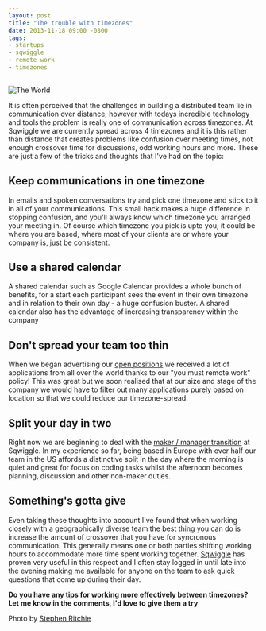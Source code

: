 ```yaml
---
layout: post
title: "The trouble with timezones"
date: 2013-11-18 09:00 -0800
tags:
- startups
- sqwiggle
- remote work
- timezones
---
```


![The World](/images/timezones-globe.jpg)

It is often perceived that the challenges in building a distributed team lie in communication over distance, however with todays incredible technology and tools the problem is really one of communication across timezones. At Sqwiggle we are currently spread across 4 timezones and it is this rather than distance that creates problems like confusion over meeting times, not enough crossover time for discussions, odd working hours and more. These are just a few of the tricks and thoughts that I've had on the topic:


## Keep communications in one timezone
In emails and spoken conversations try and pick one timezone and stick to it in all of your communications. This small hack makes a huge difference in stopping confusion, and you'll always know which timezone you arranged your meeting in. Of course which timezone you pick is upto you, it could be where you are based, where most of your clients are or where your company is, just be consistent.

## Use a shared calendar
A shared calendar such as Google Calendar provides a whole bunch of benefits, for a start each participant sees the event in their own timezone and in relation to their own day - a huge confusion buster. A shared calendar also has the advantage of increasing transparency within the company

## Don't spread your team too thin
When we began advertising our [open positions](http://angel.co/sqwiggle/jobs) we received a lot of applications from all over the world thanks to our "you must remote work" policy! This was great but we soon realised that at our size and stage of the company we would have to filter out many applications purely based on location so that we could reduce our timezone-spread.

## Split your day in two
Right now we are beginning to deal with the [maker / manager transition](http://www.paulgraham.com/makersschedule.html) at Sqwiggle. In my experience so far, being based in Europe with over half our team in the US affords a distinctive split in the day where the morning is quiet and great for focus on coding tasks whilst the afternoon becomes planning, discussion and other non-maker duties.

## Something's gotta give
Even taking these thoughts into account I've found that when working closely with a geographically diverse team the best thing you can do is increase the amount of crossover that you have for syncronous communication. This generally means one or both parties shifting working hours to accommodate more time spent working together. [Sqwiggle](https://www.sqwiggle.com) has proven very useful in this respect and I often stay logged in until late into the evening making me available for anyone on the team to ask quick questions that come up during their day.

**Do you have any tips for working more effectively between timezones? Let me know in the comments, I'd love to give them a try**

<p class="caption">Photo by <a href="http://www.flickr.com/photos/9828543@N05/5334352031">Stephen Ritchie</a></p>
